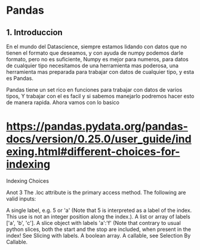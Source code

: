 # Pandas
## 1. Introduccion
En el mundo del Datascience, siempre estamos lidando con datos que no tienen el formato que deseamos, y con ayuda de numpy podemos darle formato, pero no es suficiente, Numpy es mejor para numeros, para datos de cualquier tipo necesitamos de una herramienta mas poderosa, una herramienta mas preparada para trabajar con datos de cualquier tipo, y esta es Pandas.

Pandas tiene un set rico en funciones para trabajar con datos de varios tipos, Y trabajar con el es facil y si sabemos manejarlo podremos hacer esto de manera rapida. Ahora vamos con lo basico

# https://pandas.pydata.org/pandas-docs/version/0.25.0/user_guide/indexing.html#different-choices-for-indexing
Indexing Choices

Anot 3
The .loc attribute is the primary access method. The following are valid inputs:

A single label, e.g. 5 or 'a' (Note that 5 is interpreted as a label of the index. This use is not an integer position along the index.).
A list or array of labels ['a', 'b', 'c'].
A slice object with labels 'a':'f' (Note that contrary to usual python slices, both the start and the stop are included, when present in the index! See Slicing with labels.
A boolean array.
A callable, see Selection By Callable.